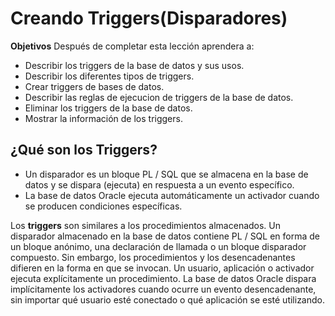 # Creando Triggers(Disparadores)
**Objetivos**
Después de completar esta lección aprendera a:
- Describir los triggers de la base de datos y sus usos.
- Describir los diferentes tipos de triggers.
- Crear triggers de bases de datos.
- Describir las reglas de ejecucion de triggers de la base de datos.
- Eliminar los triggers de la base de datos.
- Mostrar la información de los triggers.


## ¿Qué son los Triggers?
- Un disparador es un bloque PL / SQL que se almacena en la base de datos y se dispara (ejecuta) en respuesta a un evento específico.
- La base de datos Oracle ejecuta automáticamente un activador cuando se producen condiciones específicas.

Los **triggers** son similares a los procedimientos almacenados. Un disparador almacenado en la base de datos contiene PL / SQL en forma de un bloque anónimo, una declaración de llamada o un bloque disparador compuesto. Sin embargo, los procedimientos y los desencadenantes difieren en la forma en que se invocan. Un usuario, aplicación o activador ejecuta explícitamente un procedimiento. La base de datos Oracle dispara implícitamente los activadores cuando ocurre un evento desencadenante, sin importar qué usuario esté conectado o qué aplicación se esté utilizando.
